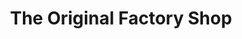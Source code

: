 ---
title: "The Original Factory Shop"
url: /forfar/the-original-factory-shop/
shop: department store
---